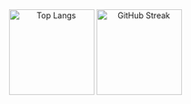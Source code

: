 <div align="center">
  <img src="https://github-readme-stats.vercel.app/api/top-langs/?username=sametozbalkan&amp;layout=compact&amp;theme=tokyonight&amp;count_private=true&amp;v=1" alt="Top Langs" height="150" />
  <img src="https://streak-stats.demolab.com/?user=sametozbalkan&amp;theme=tokyonight" alt="GitHub Streak" height="150" />
</div>
